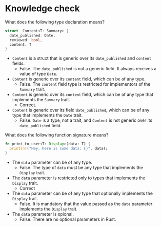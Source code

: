 # Knowledge check

What does the following type declaration means?

```rust
struct  Content<T: Summary> {
  date_published: Date,
  reviewed: bool,
  content: T
}
```

- `Content` is a struct that is generic over its `date_published` and `content` fields.
  - False. The `date_published` is not a generic field. It always receives a value of type `Date`.
- `Content` is generic over its `content` field, which can be of any type.
  - False. The `content` field type is restricted for implementors of the `Summary` trait.
- `Content` is generic over its `content` field, which can be of any type that implements the `Summary` trait.
  - Correct.
- `Content` is generic over its field `date_published`, which can be of any type that implements the `Date` trait.
  - False. `Date` is a type, not a trait, and `Content` is not generic over its `date_published` field.

What does the following function signature means?

```rust
fn print_to_user<T: Display>(data: T) {
  println!("Hey, here is some data: {}", data);
}
```

- The `data` parameter can be of any type.
  - False. The type of `data` must be any type that implements the `Display` trait.
- The `data` parameter is restricted only to types that implements the `Display` trait.
  - Correct
- The `data` parameter can be of any type that optionally implements the `Display` trait.
  - False. It is mandatory that the value passed as the `data` parameter implements the `Display` trait.
- The `data` parameter is opional.
  - False. There are no optional parameters in Rust.
